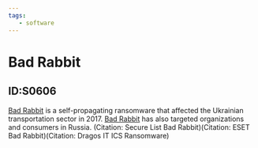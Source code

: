 ```yaml
---
tags:
   - software
---
```

# Bad Rabbit
## ID:S0606
[Bad Rabbit](software/S0606) is a self-propagating ransomware that affected the Ukrainian transportation sector in 2017. [Bad Rabbit](software/S0606) has also targeted organizations and consumers in Russia. (Citation: Secure List Bad Rabbit)(Citation: ESET Bad Rabbit)(Citation: Dragos IT ICS Ransomware) 
